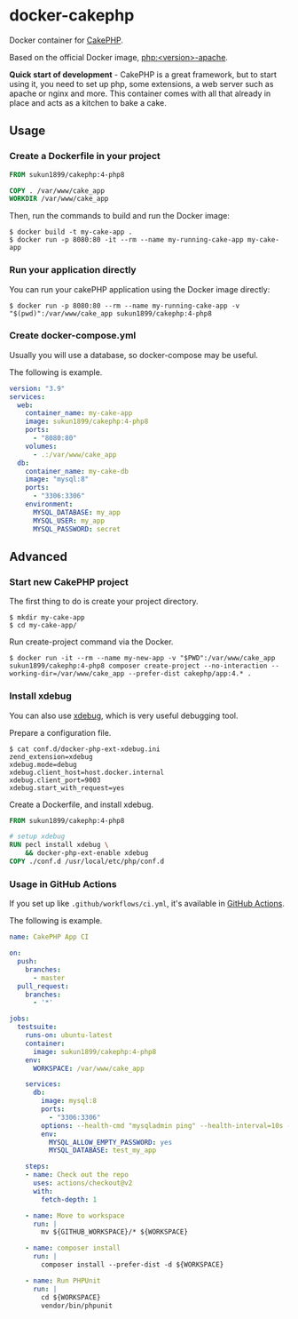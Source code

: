 # docker-cakephp

Docker container for [CakePHP](https://cakephp.org/).

Based on the official Docker image, [php:\<version>-apache](https://hub.docker.com/_/php).

**Quick start of development** - CakePHP is a great framework, but to start using it, you need to set up php, some extensions, a web server such as apache or nginx and more. This container comes with all that already in place and acts as a kitchen to bake a cake.

## Usage

### Create a Dockerfile in your project

```dockerfile
FROM sukun1899/cakephp:4-php8

COPY . /var/www/cake_app
WORKDIR /var/www/cake_app
```

Then, run the commands to build and run the Docker image:

```shell
$ docker build -t my-cake-app .
$ docker run -p 8080:80 -it --rm --name my-running-cake-app my-cake-app
```

### Run your application directly

You can run your cakePHP application using the Docker image directly:

```shell
$ docker run -p 8080:80 --rm --name my-running-cake-app -v "$(pwd)":/var/www/cake_app sukun1899/cakephp:4-php8
```

### Create docker-compose.yml

Usually you will use a database, so docker-compose may be useful.

The following is example.

```yaml
version: "3.9"
services:
  web:
    container_name: my-cake-app
    image: sukun1899/cakephp:4-php8
    ports:
      - "8080:80"
    volumes:
      - .:/var/www/cake_app
  db:
    container_name: my-cake-db
    image: "mysql:8"
    ports:
      - "3306:3306"
    environment:
      MYSQL_DATABASE: my_app
      MYSQL_USER: my_app
      MYSQL_PASSWORD: secret
```

## Advanced

### Start new CakePHP project

The first thing to do is create your project directory.

```shell
$ mkdir my-cake-app
$ cd my-cake-app/
```

Run create-project command via the Docker.

```shell
$ docker run -it --rm --name my-new-app -v "$PWD":/var/www/cake_app sukun1899/cakephp:4-php8 composer create-project --no-interaction --working-dir=/var/www/cake_app --prefer-dist cakephp/app:4.* .
```

### Install xdebug

You can also use [xdebug](https://xdebug.org/), which is very useful debugging tool.

Prepare a configuration file.

```shell
$ cat conf.d/docker-php-ext-xdebug.ini
zend_extension=xdebug
xdebug.mode=debug
xdebug.client_host=host.docker.internal
xdebug.client_port=9003
xdebug.start_with_request=yes
```

Create a Dockerfile, and install xdebug. 

```dockerfile
FROM sukun1899/cakephp:4-php8

# setup xdebug
RUN pecl install xdebug \
    && docker-php-ext-enable xdebug
COPY ./conf.d /usr/local/etc/php/conf.d
```

### Usage in GitHub Actions

If you set up like `.github/workflows/ci.yml`, it's available in [GitHub Actions](https://docs.github.com/en/actions).

The following is example.

```yml
name: CakePHP App CI

on:
  push:
    branches:
      - master
  pull_request:
    branches:
      - '*'

jobs:
  testsuite:
    runs-on: ubuntu-latest
    container:
      image: sukun1899/cakephp:4-php8
    env:
      WORKSPACE: /var/www/cake_app

    services:
      db:
        image: mysql:8
        ports:
          - "3306:3306"
        options: --health-cmd "mysqladmin ping" --health-interval=10s --health-timeout=5s --health-retries=3
        env:
          MYSQL_ALLOW_EMPTY_PASSWORD: yes
          MYSQL_DATABASE: test_my_app

    steps:
    - name: Check out the repo
      uses: actions/checkout@v2
      with:
        fetch-depth: 1

    - name: Move to workspace
      run: |
        mv ${GITHUB_WORKSPACE}/* ${WORKSPACE}

    - name: composer install
      run: |
        composer install --prefer-dist -d ${WORKSPACE}

    - name: Run PHPUnit
      run: |
        cd ${WORKSPACE}
        vendor/bin/phpunit
```
